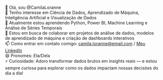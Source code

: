 👋 Olá, sou @CamilaLoranne  
👀 Tenho interesse em Ciência de Dados, Aprendizado de Máquina, Inteligência Artificial e Visualização de Dados  
🌱 Atualmente estou aprendendo Python, Power BI, Machine Learning e Análise de Séries Temporais  
💞️ Estou em busca de colaborar em projetos de análise de dados, modelos de aprendizado de máquina e criação de dashboards interativos  
📫 Como entrar em contato comigo: camila.loranne@email.com / [Meu LinkedIn](https://www.linkedin.com/in/camila-fran%C3%A7a-9833791bb/)  
😄 Pronomes: Ela/Dela  
⚡ Curiosidade: Adoro transformar dados brutos em insights reais — e estou sempre curiosa para explorar como os dados impactam nossas decisões do dia a dia!

<!---
CamilaLoranne/CamilaLoranne is a ✨ special ✨ repository because its `README.md` (this file) appears on your GitHub profile.
You can click the Preview link to take a look at your changes.
--->
